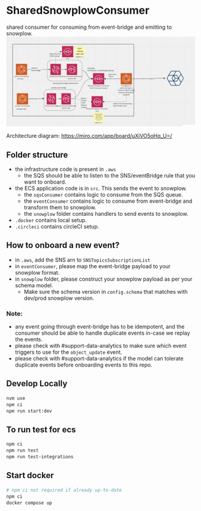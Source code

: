 # SharedSnowplowConsumer

shared consumer for consuming from event-bridge and emitting to snowplow.
![Architecture](snowplow.png)

Architecture diagram: https://miro.com/app/board/uXjVO5oHq_U=/

## Folder structure

- the infrastructure code is present in `.aws`
  - the SQS should be able to listen to the SNS/eventBridge rule that you want to onboard.
- the ECS application code is in `src`. This sends the event to snowplow.
  - the `sqsConsumer` contains logic to consume from the SQS queue.
  - the `eventConsumer` contains logic to consume from event-bridge and transform them to snowplow.
  - the `snowplow` folder contains handlers to send events to snowplow.
- `.docker` contains local setup.
- `.circleci` contains circleCI setup.

## How to onboard a new event?

- in `.aws`, add the SNS arn to `SNSTopicsSubscriptionList`
- in `eventConsumer`, please map the event-bridge payload to your snowplow format.
- in `snowplow` folder, please construct your snowplow payload as per your schema model.
  - Make sure the schema version in `config.schema` that matches with dev/prod snowplow version.

### Note:

- any event going through event-bridge has to be idempotent, and the consumer should be able to handle duplicate events in-case we replay the events.
- please check with #support-data-analytics to make sure which event triggers to use for the `object_update` event.
- please check with #support-data-analytics if the model can tolerate duplicate events before onboarding events to this repo.

## Develop Locally

```bash
nvm use
npm ci
npm run start:dev
```

## To run test for ecs

```bash
npm ci
npm run test
npm run test-integrations
```

## Start docker

```bash
# npm ci not required if already up-to-date
npm ci
docker compose up
```
